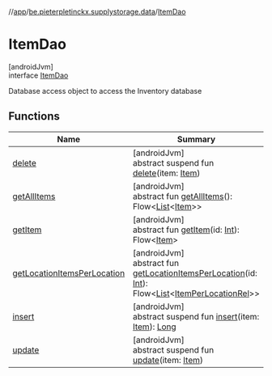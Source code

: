 //[app](../../../index.md)/[be.pieterpletinckx.supplystorage.data](../index.md)/[ItemDao](index.md)

# ItemDao

[androidJvm]\
interface [ItemDao](index.md)

Database access object to access the Inventory database

## Functions

| Name | Summary |
|---|---|
| [delete](delete.md) | [androidJvm]<br>abstract suspend fun [delete](delete.md)(item: [Item](../-item/index.md)) |
| [getAllItems](get-all-items.md) | [androidJvm]<br>abstract fun [getAllItems](get-all-items.md)(): Flow&lt;[List](https://kotlinlang.org/api/latest/jvm/stdlib/kotlin.collections/-list/index.html)&lt;[Item](../-item/index.md)&gt;&gt; |
| [getItem](get-item.md) | [androidJvm]<br>abstract fun [getItem](get-item.md)(id: [Int](https://kotlinlang.org/api/latest/jvm/stdlib/kotlin/-int/index.html)): Flow&lt;[Item](../-item/index.md)&gt; |
| [getLocationItemsPerLocation](get-location-items-per-location.md) | [androidJvm]<br>abstract fun [getLocationItemsPerLocation](get-location-items-per-location.md)(id: [Int](https://kotlinlang.org/api/latest/jvm/stdlib/kotlin/-int/index.html)): Flow&lt;[List](https://kotlinlang.org/api/latest/jvm/stdlib/kotlin.collections/-list/index.html)&lt;[ItemPerLocationRel](../-item-per-location-rel/index.md)&gt;&gt; |
| [insert](insert.md) | [androidJvm]<br>abstract suspend fun [insert](insert.md)(item: [Item](../-item/index.md)): [Long](https://kotlinlang.org/api/latest/jvm/stdlib/kotlin/-long/index.html) |
| [update](update.md) | [androidJvm]<br>abstract suspend fun [update](update.md)(item: [Item](../-item/index.md)) |
